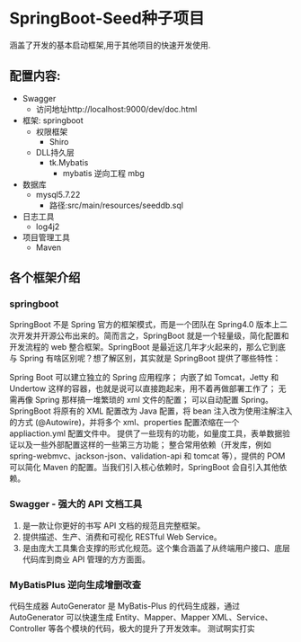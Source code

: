 # SpringBoot-Seed种子项目
涵盖了开发的基本启动框架,用于其他项目的快速开发使用.

## 配置内容:
- Swagger
    - 访问地址http://localhost:9000/dev/doc.html
- 框架: springboot
    - 权限框架
        - Shiro
    - DLL持久层
        - tk.Mybatis
            - mybatis 逆向工程 mbg
- 数据库
    - mysql5.7.22
        - 路径:src/main/resources/seeddb.sql
- 日志工具 
    - log4j2
- 项目管理工具
    - Maven
        
## 各个框架介绍

### springboot
SpringBoot 不是 Spring 官方的框架模式，而是一个团队在 Spring4.0 版本上二次开发并开源公布出来的。简而言之，SpringBoot 就是一个轻量级，简化配置和开发流程的 web 整合框架。SpringBoot 是最近这几年才火起来的，那么它到底与 Spring 有啥区别呢？想了解区别，其实就是 SpringBoot 提供了哪些特性：

Spring Boot 可以建立独立的 Spring 应用程序；
内嵌了如 Tomcat，Jetty 和 Undertow 这样的容器，也就是说可以直接跑起来，用不着再做部署工作了；
无需再像 Spring 那样搞一堆繁琐的 xml 文件的配置；
可以自动配置 Spring。SpringBoot 将原有的 XML 配置改为 Java 配置，将 bean 注入改为使用注解注入的方式 (@Autowire)，并将多个 xml、properties 配置浓缩在一个 appliaction.yml 配置文件中。
提供了一些现有的功能，如量度工具，表单数据验证以及一些外部配置这样的一些第三方功能；
整合常用依赖（开发库，例如 spring-webmvc、jackson-json、validation-api 和 tomcat 等），提供的 POM 可以简化 Maven 的配置。当我们引入核心依赖时，SpringBoot 会自引入其他依赖。

### Swagger - 强大的 API 文档工具
1. 是一款让你更好的书写 API 文档的规范且完整框架。
2. 提供描述、生产、消费和可视化 RESTful Web Service。
3. 是由庞大工具集合支撑的形式化规范。这个集合涵盖了从终端用户接口、底层代码库到商业 API 管理的方方面面。

### MyBatisPlus 逆向生成增删改查

代码生成器
AutoGenerator 是 MyBatis-Plus 的代码生成器，通过 AutoGenerator 可以快速生成 Entity、Mapper、Mapper XML、Service、Controller 等各个模块的代码，极大的提升了开发效率。
测试啊实打实